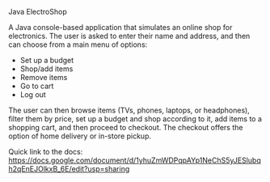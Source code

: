 Java ElectroShop

A Java console-based application that simulates an online shop for electronics. The user is asked to enter their name and address, and then can choose from a main menu of options:
- Set up a budget
- Shop/add items
- Remove items
- Go to cart
- Log out

The user can then browse items (TVs, phones, laptops, or headphones), filter them by price, set up a budget and shop according to it, add items to a shopping cart, and then proceed to checkout. The checkout offers the option of home delivery or in-store pickup.

Quick link to the docs: https://docs.google.com/document/d/1yhuZmWDPqpAYp1NeChS5yJESlubqh2qEnEJOlkxB_6E/edit?usp=sharing
